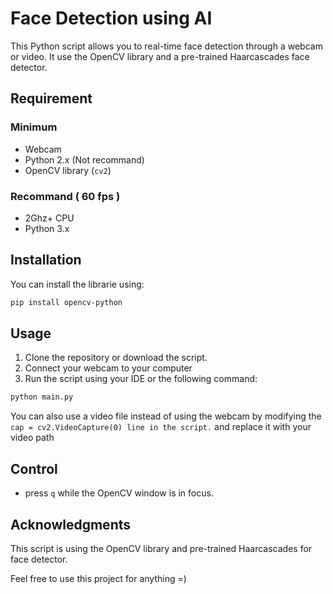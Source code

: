 # Face Detection using AI

This Python script allows you to real-time face detection through a webcam or video. It use the OpenCV library and a pre-trained Haarcascades face detector.

## Requirement

### Minimum

- Webcam
- Python 2.x (Not recommand)
- OpenCV library (`cv2`)

### Recommand ( 60 fps )

- 2Ghz+ CPU
- Python 3.x

## Installation

You can install the librarie using:

```bash
pip install opencv-python
```

## Usage
1. Clone the repository or download the script.
2. Connect your webcam to your computer
3. Run the script using your IDE or the following command:
```bash
python main.py
```

You can also use a video file instead of using the webcam by modifying the `cap = cv2.VideoCapture(0) line in the script.` and replace it with your video path

## Control
- press `q` while the OpenCV window is in focus.

## Acknowledgments
This script is using the OpenCV library and pre-trained Haarcascades for face detector.

Feel free to use this project for anything =)
